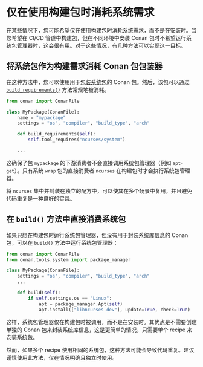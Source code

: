 # 仅在使用构建包时消耗系统需求 

在某些情况下，您可能希望仅在使用构建包时消耗系统需求，而不是在安装时。当您希望在 CI/CD 管道中构建包，但在不同环境中安装 Conan 包时不希望运行系统包管理器时，这会很有用。对于这些情况，有几种方法可以实现这一目标。

## 将系统包作为构建需求消耗 Conan 包包装器 

在这种方法中，您可以使用用于[包装系统包](https://docs.conan.io/2/examples/tools/system/system_package/package_manager.html#examples-tools-system-package-manager)的 Conan 包。然后，该包可以通过 [`build_requirements()`](https://docs.conan.io/2/reference/conanfile/methods/build_requirements.html#reference-conanfile-methods-build-requirements) 方法常规地被消耗。

```python
from conan import ConanFile

class MyPackage(ConanFile):
    name = "mypackage"
    settings = "os", "compiler", "build_type", "arch"

    def build_requirements(self):
        self.tool_requires("ncurses/system")

    ...
```

这确保了包 `mypackage` 的下游消费者不会直接调用系统包管理器（例如 `apt-get`）。只有系统 `wrap` 包的直接消费者 `ncurses` 在构建包时才会执行系统包管理器。

将 `ncurses` 集中并封装在独立的配方中，可以使其在多个场景中复用，并且避免代码重复是一种良好的实践。

## 在 `build()` 方法中直接消费系统包 

如果只想在构建包时运行系统包管理器，但没有用于封装系统库信息的 Conan 包，可以在 `build()` 方法中运行系统包管理器：

```python
from conan import ConanFile
from conan.tools.system import package_manager

class MyPackage(ConanFile):
    settings = "os", "compiler", "build_type", "arch"
    ...

    def build(self):
        if self.settings.os == "Linux":
            apt = package_manager.Apt(self)
            apt.install(["libncurses-dev"], update=True, check=True)
```

这样，系统包管理器仅在构建包时被调用，而不是在安装时。其优点是不需要创建单独的 Conan 包来封装系统库信息，这是更简单的情况，只需要单个 recipe 来安装系统包。

然而，如果多个 recipe 使用相同的系统包，这种方法可能会导致代码重复。建议谨慎使用此方法，仅在情况明确且独立时使用。
